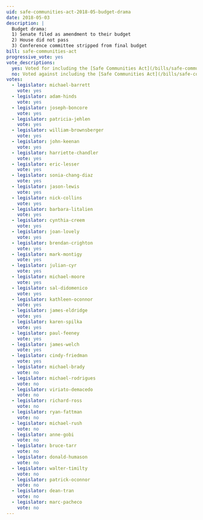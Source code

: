 ```yaml
---
uid: safe-communities-act-2018-05-budget-drama
date: 2018-05-03
description: |
  Budget drama:
  1) Senate filed as amendment to their budget
  2) House did not pass
  3) Conference committee stripped from final budget
bill: safe-communities-act
progressive_vote: yes
vote_descriptions:
  yes: Voted for including the [Safe Communities Act](/bills/safe-communities-act/) in the Senate version of the budget
  no: Voted against including the [Safe Communities Act](/bills/safe-communities-act/) in the Senate version of the budget
votes:
  - legislator: michael-barrett
    vote: yes
  - legislator: adam-hinds
    vote: yes
  - legislator: joseph-boncore
    vote: yes
  - legislator: patricia-jehlen
    vote: yes
  - legislator: william-brownsberger
    vote: yes
  - legislator: john-keenan
    vote: yes
  - legislator: harriette-chandler
    vote: yes
  - legislator: eric-lesser
    vote: yes
  - legislator: sonia-chang-diaz
    vote: yes
  - legislator: jason-lewis
    vote: yes
  - legislator: nick-collins
    vote: yes
  - legislator: barbara-litalien
    vote: yes
  - legislator: cynthia-creem
    vote: yes
  - legislator: joan-lovely
    vote: yes
  - legislator: brendan-crighton
    vote: yes
  - legislator: mark-montigy
    vote: yes
  - legislator: julian-cyr
    vote: yes
  - legislator: michael-moore
    vote: yes
  - legislator: sal-didomenico
    vote: yes
  - legislator: kathleen-oconnor
    vote: yes
  - legislator: james-eldridge
    vote: yes
  - legislator: karen-spilka
    vote: yes
  - legislator: paul-feeney
    vote: yes
  - legislator: james-welch
    vote: yes
  - legislator: cindy-friedman
    vote: yes
  - legislator: michael-brady
    vote: no
  - legislator: michael-rodrigues
    vote: no
  - legislator: viriato-demacedo
    vote: no
  - legislator: richard-ross
    vote: no
  - legislator: ryan-fattman
    vote: no
  - legislator: michael-rush
    vote: no
  - legislator: anne-gobi
    vote: no
  - legislator: bruce-tarr
    vote: no
  - legislator: donald-humason
    vote: no
  - legislator: walter-timilty
    vote: no
  - legislator: patrick-oconnor
    vote: no
  - legislator: dean-tran
    vote: no
  - legislator: marc-pacheco
    vote: no
---
```

